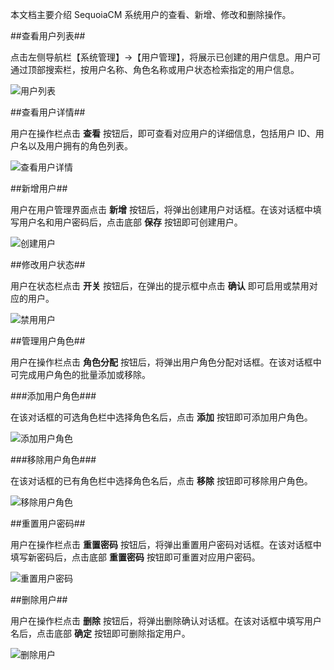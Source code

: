  本文档主要介绍 SequoiaCM 系统用户的查看、新增、修改和删除操作。

##查看用户列表##

点击左侧导航栏【系统管理】->【用户管理】，将展示已创建的用户信息。用户可通过顶部搜索栏，按用户名称、角色名称或用户状态检索指定的用户信息。

![用户列表][user_list]

##查看用户详情##

用户在操作栏点击 **查看** 按钮后，即可查看对应用户的详细信息，包括用户 ID、用户名以及用户拥有的角色列表。

![查看用户详情][user_detail]

##新增用户##

用户在用户管理界面点击 **新增** 按钮后，将弹出创建用户对话框。在该对话框中填写用户名和用户密码后，点击底部 **保存** 按钮即可创建用户。

![创建用户][user_create]

##修改用户状态##

用户在状态栏点击 **开关** 按钮后，在弹出的提示框中点击 **确认** 即可启用或禁用对应的用户。

![禁用用户][user_disable]

##管理用户角色##

用户在操作栏点击 **角色分配** 按钮后，将弹出用户角色分配对话框。在该对话框中可完成用户角色的批量添加或移除。

###添加用户角色###

在该对话框的可选角色栏中选择角色名后，点击 **添加** 按钮即可添加用户角色。

![添加用户角色][add_user_role]

###移除用户角色###

在该对话框的已有角色栏中选择角色名后，点击 **移除** 按钮即可移除用户角色。

![移除用户角色][remove_user_role]

##重置用户密码##

用户在操作栏点击 **重置密码** 按钮后，将弹出重置用户密码对话框。在该对话框中填写新密码后，点击底部 **重置密码** 按钮即可重置对应用户密码。

![重置用户密码][user_reset_pwd]

##删除用户##

用户在操作栏点击 **删除** 按钮后，将弹出删除确认对话框。在该对话框中填写用户名后，点击底部 **确定** 按钮即可删除指定用户。

![删除用户][user_delete]

[user_list]:Om/Operation/System/user_list.png
[user_detail]:Om/Operation/System/user_detail.png
[user_create]:Om/Operation/System/user_create.png
[user_disable]:Om/Operation/System/user_disable.png
[add_user_role]:Om/Operation/System/add_user_role.png
[remove_user_role]:Om/Operation/System/remove_user_role.png
[user_reset_pwd]:Om/Operation/System/user_reset_pwd.png
[user_delete]:Om/Operation/System/user_delete.png